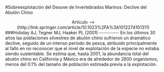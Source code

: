 #Sobreexplotación del Desove de Invertebrados Marinos: Declive del Abulón Chino 
<center> 
Artículo --> (http://link.springer.com/article/10.1023%2FA%3A1012274101311)
</center>
###Hobday AJ, Tegner MJ, Haaker PL (2001)
----------
En los últimos 30 años las poblaciones silvestres de abulón chino sufrieron un dramático declive, seguido de un intenso período de pesca, atribuido principalmente al fallo en no reconocer que el nivel de explotación de la especie no estaba siendo sustentable. Se estima que, hasta 2001, la abundancia total del abulón chino en California y México era de alrededor de 2600 organismos, menos del 0.1% del tamaño de población estimada previa a la explotación.
